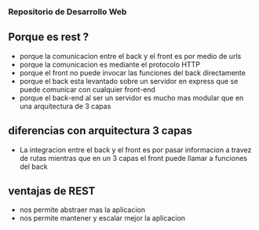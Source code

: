 ### Repositorio de Desarrollo Web

## Porque es rest ?
- porque la comunicacion entre el back y el front es por medio de urls
- porque la comunicacion es mediante el protocolo HTTP
- porque el front no puede invocar las funciones del back directamente
- porque el back esta levantado sobre un servidor en express que se puede comunicar con cualquier front-end
- porque el back-end al ser un servidor es mucho mas modular que en una arquitectura de 3 capas

## diferencias con arquitectura 3 capas
- La integracion entre el back y el front es por pasar informacion a travez de rutas mientras que en un 3 capas el front puede llamar a funciones del back


## ventajas de REST
- nos permite abstraer mas la aplicacion
- nos permite mantener y escalar mejor la aplicacion

